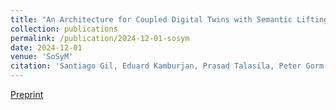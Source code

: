 ```yaml
---
title: "An Architecture for Coupled Digital Twins with Semantic Lifting"
collection: publications
permalink: /publication/2024-12-01-sosym
date: 2024-12-01
venue: 'SoSyM'
citation: 'Santiago Gil, Eduard Kamburjan, Prasad Talasila, Peter Gorm Larsen. (2024). <b>Soft. Sys. Model.</b>. Accepted for Publication, Springer.'
---
```


[Preprint](/files/sosym24.pdf)
